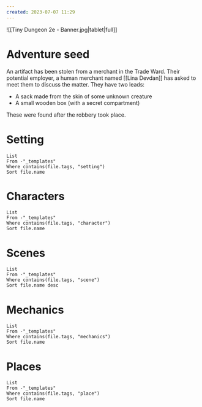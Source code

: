 ```yaml
---
created: 2023-07-07 11:29
---
```

![[Tiny Dungeon 2e - Banner.jpg|tablet|full]]

# Adventure seed

An artifact has been stolen from a merchant in the Trade Ward. Their potential employer, a human merchant named [[Lina Devdan]] has asked to meet them to discuss the matter. They have two leads:

- A sack made from the skin of some unknown creature
- A small wooden box (with a secret compartment)

These were found after the robbery took place.

# Setting
```dataview
List 
From -"_templates"
Where contains(file.tags, "setting")
Sort file.name
```

# Characters
```dataview
List 
From -"_templates"
Where contains(file.tags, "character")
Sort file.name
```

# Scenes
```dataview
List
From -"_templates"
Where contains(file.tags, "scene") 
Sort file.name desc
```

# Mechanics
```dataview
List
From -"_templates"
Where contains(file.tags, "mechanics") 
Sort file.name
```

# Places
```dataview
List 
From -"_templates"
Where contains(file.tags, "place")
Sort file.name
```
